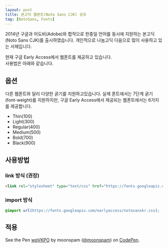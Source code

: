 ```yaml
---
layout: post
title: 본고딕 웹폰트(Noto Sans CJK) 공유
tag: [NotoSans, Fonts]
---
```


2014년 구글과 어도비(Adobe)와 합작으로 한중일 언어를 동시에 지원하는 본고딕(Noto Sans CJK)를 출시하였습니다. 개인적으로 나눔고딕 다음으로 많이 사용하고 있는 서체입니다.

현재 구글 Early Access에서 웹폰트를 제공하고 있습니다.  
사용법은 아래와 같습니다.

## 옵션

다른 웹폰트와 달리 다양한 굵기를 지원하고있습니다. 실제 폰트에서는 7단계 굵기(font-weight)를 지원하지만, 구글 Early Access에서 제공되는 웹폰트에서는 6가지를 제공합니다.

- Thin(100)
- Light(300)
- Regular(400)
- Medium(500)
- Bold(700)
- Black(900)

## 사용방법

### link 방식 (권장)

``` html
<link rel="stylesheet" type="text/css" href="https://fonts.googleapis.com/earlyaccess/notosanskr.css">
```

### import 방식

``` css
@import url(https://fonts.googleapis.com/earlyaccess/notosanskr.css);
```

## 적용

<p data-height="350" data-theme-id="dark" data-slug-hash="wqVKPO" data-default-tab="result" data-user="moonspam" data-embed-version="2" data-pen-title="wqVKPO" class="codepen">See the Pen <a href="https://codepen.io/moonspam/pen/wqVKPO/">wqVKPO</a> by moonspam (<a href="https://codepen.io/moonspam">@moonspam</a>) on <a href="https://codepen.io">CodePen</a>.</p>
<script async="async" src="//codepen.io/assets/embed/ei.js"></script>
